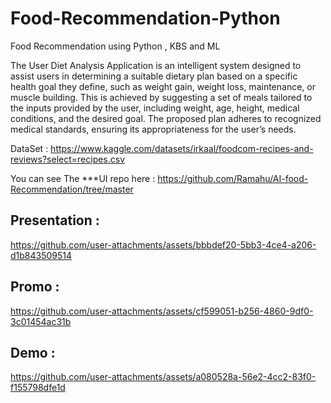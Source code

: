 # Food-Recommendation-Python
Food Recommendation using Python , KBS and ML

The User Diet Analysis Application is an intelligent system designed to assist users in determining a suitable dietary plan based on a specific health goal they define, such as weight gain, weight loss, maintenance, or muscle building. This is achieved by suggesting a set of meals tailored to the inputs provided by the user, including weight, age, height, medical conditions, and the desired goal. The proposed plan adheres to recognized medical standards, ensuring its appropriateness for the user’s needs.


DataSet : https://www.kaggle.com/datasets/irkaal/foodcom-recipes-and-reviews?select=recipes.csv

You can see The ***UI repo here : https://github.com/Ramahu/AI-food-Recommendation/tree/master


## Presentation :

https://github.com/user-attachments/assets/bbbdef20-5bb3-4ce4-a206-d1b843509514

## Promo : 


https://github.com/user-attachments/assets/cf599051-b256-4860-9df0-3c01454ac31b


## Demo : 


https://github.com/user-attachments/assets/a080528a-56e2-4cc2-83f0-f155798dfe1d


